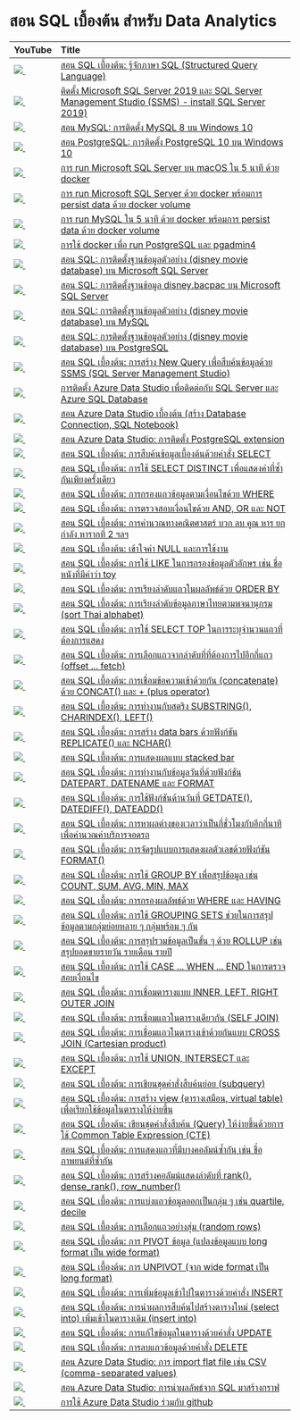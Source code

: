 # สอน SQL เบื้องต้น สำหรับ Data Analytics
| YouTube                                                                                                     | Title                                                                                                                                        |
|:------------------------------------------------------------------------------------------------------------|:---------------------------------------------------------------------------------------------------------------------------------------------|
| <a href=https://youtu.be/e-FXVKvYDak><img src=https://i.ytimg.com/vi/e-FXVKvYDak/mqdefault.jpg />&nbsp;</a> | <a href="https://youtu.be/e-FXVKvYDak">สอน SQL เบื้องต้น: รู้จักภาษา SQL (Structured Query Language)</a>                                           |
| <a href=https://youtu.be/kh3MfhTiyQk><img src=https://i.ytimg.com/vi/kh3MfhTiyQk/mqdefault.jpg />&nbsp;</a> | <a href="https://youtu.be/kh3MfhTiyQk">ติดตั้ง Microsoft SQL Server 2019 และ SQL Server Management Studio (SSMS) - install SQL Server 2019)</a> |
| <a href=https://youtu.be/dlokNelR6QQ><img src=https://i.ytimg.com/vi/dlokNelR6QQ/mqdefault.jpg />&nbsp;</a> | <a href="https://youtu.be/dlokNelR6QQ">สอน MySQL: การติดตั้ง MySQL 8 บน Windows 10</a>                                                          |
| <a href=https://youtu.be/xDevvv2wfqY><img src=https://i.ytimg.com/vi/xDevvv2wfqY/mqdefault.jpg />&nbsp;</a> | <a href="https://youtu.be/xDevvv2wfqY">สอน PostgreSQL: การติดตั้ง PostgreSQL 10 บน Windows 10</a>                                               |
| <a href=https://youtu.be/Jb93Z-D0sNA><img src=https://i.ytimg.com/vi/Jb93Z-D0sNA/mqdefault.jpg />&nbsp;</a> | <a href="https://youtu.be/Jb93Z-D0sNA">การ run Microsoft SQL Server บน macOS ใน 5 นาที ด้วย docker</a>                                         |
| <a href=https://youtu.be/05rk5TVpaGw><img src=https://i.ytimg.com/vi/05rk5TVpaGw/mqdefault.jpg />&nbsp;</a> | <a href="https://youtu.be/05rk5TVpaGw">การ run Microsoft SQL Server ด้วย docker พร้อมการ persist data ด้วย docker volume</a>                    |
| <a href=https://youtu.be/UCMLoo-eD2o><img src=https://i.ytimg.com/vi/UCMLoo-eD2o/mqdefault.jpg />&nbsp;</a> | <a href="https://youtu.be/UCMLoo-eD2o">การ run MySQL ใน 5 นาที ด้วย docker พร้อมการ persist data ด้วย docker volume</a>                          |
| <a href=https://youtu.be/D79gYuUuEWo><img src=https://i.ytimg.com/vi/D79gYuUuEWo/mqdefault.jpg />&nbsp;</a> | <a href="https://youtu.be/D79gYuUuEWo">การใช้ docker เพื่อ run PostgreSQL และ pgadmin4</a>                                                      |
| <a href=https://youtu.be/aIlW0i-t2hM><img src=https://i.ytimg.com/vi/aIlW0i-t2hM/mqdefault.jpg />&nbsp;</a> | <a href="https://youtu.be/aIlW0i-t2hM">สอน SQL: การติดตั้งฐานข้อมูลตัวอย่าง (disney movie database) บน Microsoft SQL Server</a>                     |
| <a href=https://youtu.be/ehRthY7uPDg><img src=https://i.ytimg.com/vi/ehRthY7uPDg/mqdefault.jpg />&nbsp;</a> | <a href="https://youtu.be/ehRthY7uPDg">สอน SQL: การติดตั้งฐานข้อมูล disney.bacpac บน Microsoft SQL Server</a>                                     |
| <a href=https://youtu.be/qXdKcltAiLg><img src=https://i.ytimg.com/vi/qXdKcltAiLg/mqdefault.jpg />&nbsp;</a> | <a href="https://youtu.be/qXdKcltAiLg">สอน SQL: การติดตั้งฐานข้อมูลตัวอย่าง (disney movie database) บน MySQL</a>                                    |
| <a href=https://youtu.be/o-ng8EW8K10><img src=https://i.ytimg.com/vi/o-ng8EW8K10/mqdefault.jpg />&nbsp;</a> | <a href="https://youtu.be/o-ng8EW8K10">สอน SQL: การติดตั้งฐานข้อมูลตัวอย่าง (disney movie database) บน PostgreSQL</a>                               |
| <a href=https://youtu.be/e71f-GLNEJ0><img src=https://i.ytimg.com/vi/e71f-GLNEJ0/mqdefault.jpg />&nbsp;</a> | <a href="https://youtu.be/e71f-GLNEJ0">สอน SQL เบื้องต้น: การสร้าง New Query เพื่อสืบค้นข้อมูลด้วย SSMS (SQL Server Management Studio)</a>              |
| <a href=https://youtu.be/gQ-ElT0CNAs><img src=https://i.ytimg.com/vi/gQ-ElT0CNAs/mqdefault.jpg />&nbsp;</a> | <a href="https://youtu.be/gQ-ElT0CNAs">การติดตั้ง Azure Data Studio เพื่อติดต่อกับ SQL Server และ Azure SQL Database</a>                             |
| <a href=https://youtu.be/mneNUH1HlV4><img src=https://i.ytimg.com/vi/mneNUH1HlV4/mqdefault.jpg />&nbsp;</a> | <a href="https://youtu.be/mneNUH1HlV4">สอน Azure Data Studio เบื้องต้น (สร้าง Database Connection, SQL Notebook)</a>                             |
| <a href=https://youtu.be/Z_VbAq5dU88><img src=https://i.ytimg.com/vi/Z_VbAq5dU88/mqdefault.jpg />&nbsp;</a> | <a href="https://youtu.be/Z_VbAq5dU88">สอน Azure Data Studio: การติดตั้ง PostgreSQL extension</a>                                               |
| <a href=https://youtu.be/5utv73Gmi0c><img src=https://i.ytimg.com/vi/5utv73Gmi0c/mqdefault.jpg />&nbsp;</a> | <a href="https://youtu.be/5utv73Gmi0c">สอน SQL เบื้องต้น: การสืบค้นข้อมูลเบื้องต้นด้วยคำสั่ง SELECT</a>                                                   |
| <a href=https://youtu.be/CpR9U9s0ktc><img src=https://i.ytimg.com/vi/CpR9U9s0ktc/mqdefault.jpg />&nbsp;</a> | <a href="https://youtu.be/CpR9U9s0ktc">สอน SQL เบื้องต้น: การใช้ SELECT DISTINCT เพื่อแสดงค่าที่ซ้ำกันเพียงครั้งเดียว</a>                                   |
| <a href=https://youtu.be/NRmYcHDUS0M><img src=https://i.ytimg.com/vi/NRmYcHDUS0M/mqdefault.jpg />&nbsp;</a> | <a href="https://youtu.be/NRmYcHDUS0M">สอน SQL เบื้องต้น: การกรองแถวข้อมูลตามเงื่อนไขด้วย WHERE</a>                                                  |
| <a href=https://youtu.be/c6PC-ET8P0U><img src=https://i.ytimg.com/vi/c6PC-ET8P0U/mqdefault.jpg />&nbsp;</a> | <a href="https://youtu.be/c6PC-ET8P0U">สอน SQL เบื้องต้น: การตรวจสอบเงื่อนไขด้วย AND, OR และ NOT</a>                                               |
| <a href=https://youtu.be/I3I04ZXSLb8><img src=https://i.ytimg.com/vi/I3I04ZXSLb8/mqdefault.jpg />&nbsp;</a> | <a href="https://youtu.be/I3I04ZXSLb8">สอน SQL เบื้องต้น: การคำนวณทางคณิตศาสตร์ บวก ลบ คูณ หาร ยกกำลัง หารากที่ 2 ฯลฯ</a>                             |
| <a href=https://youtu.be/Q8ggugmmOtM><img src=https://i.ytimg.com/vi/Q8ggugmmOtM/mqdefault.jpg />&nbsp;</a> | <a href="https://youtu.be/Q8ggugmmOtM">สอน SQL เบื้องต้น: เข้าใจค่า NULL และการใช้งาน</a>                                                          |
| <a href=https://youtu.be/ISiJA_g9i5I><img src=https://i.ytimg.com/vi/ISiJA_g9i5I/mqdefault.jpg />&nbsp;</a> | <a href="https://youtu.be/ISiJA_g9i5I">สอน SQL เบื้องต้น: การใช้ LIKE ในการกรองข้อมูลตัวอักษร เช่น ชื่อหนังที่มีคำว่า toy</a>                                |
| <a href=https://youtu.be/q8D0K4g1aHA><img src=https://i.ytimg.com/vi/q8D0K4g1aHA/mqdefault.jpg />&nbsp;</a> | <a href="https://youtu.be/q8D0K4g1aHA">สอน SQL เบื้องต้น: การเรียงลำดับแถวในผลลัพธ์ด้วย ORDER BY</a>                                                 |
| <a href=https://youtu.be/_MQngImv06c><img src=https://i.ytimg.com/vi/_MQngImv06c/mqdefault.jpg />&nbsp;</a> | <a href="https://youtu.be/_MQngImv06c">สอน SQL เบื้องต้น: การเรียงลำดับข้อมูลภาษาไทยตามพจนานุกรม (sort Thai alphabet)</a>                            |
| <a href=https://youtu.be/NSzMkkbFP5s><img src=https://i.ytimg.com/vi/NSzMkkbFP5s/mqdefault.jpg />&nbsp;</a> | <a href="https://youtu.be/NSzMkkbFP5s">สอน SQL เบื้องต้น: การใช้ SELECT TOP ในการระบุจำนวนแถวที่ต้องการแสดง</a>                                      |
| <a href=https://youtu.be/F1g0-N9qYUU><img src=https://i.ytimg.com/vi/F1g0-N9qYUU/mqdefault.jpg />&nbsp;</a> | <a href="https://youtu.be/F1g0-N9qYUU">สอน SQL เบื้องต้น: การเลือกแถวจากลำดับที่ที่ต้องการไปอีกกี่แถว (offset ... fetch)</a>                              |
| <a href=https://youtu.be/oYeRMxmnUf8><img src=https://i.ytimg.com/vi/oYeRMxmnUf8/mqdefault.jpg />&nbsp;</a> | <a href="https://youtu.be/oYeRMxmnUf8">สอน SQL เบื้องต้น: การเชื่อมข้อความเข้าด้วยกัน (concatenate) ด้วย CONCAT() และ + (plus operator)</a>            |
| <a href=https://youtu.be/nFCqMax9VKA><img src=https://i.ytimg.com/vi/nFCqMax9VKA/mqdefault.jpg />&nbsp;</a> | <a href="https://youtu.be/nFCqMax9VKA">สอน SQL เบื้องต้น: การทำงานกับสตริง SUBSTRING(), CHARINDEX(), LEFT()</a>                                   |
| <a href=https://youtu.be/o8fBtNO25d4><img src=https://i.ytimg.com/vi/o8fBtNO25d4/mqdefault.jpg />&nbsp;</a> | <a href="https://youtu.be/o8fBtNO25d4">สอน SQL เบื้องต้น: การสร้าง data bars ด้วยฟังก์ชัน REPLICATE() และ NCHAR()</a>                                |
| <a href=https://youtu.be/OgFFTvsxvJk><img src=https://i.ytimg.com/vi/OgFFTvsxvJk/mqdefault.jpg />&nbsp;</a> | <a href="https://youtu.be/OgFFTvsxvJk">สอน SQL เบื้องต้น: การแสดงผลแบบ stacked bar</a>                                                          |
| <a href=https://youtu.be/EzaziQffXPk><img src=https://i.ytimg.com/vi/EzaziQffXPk/mqdefault.jpg />&nbsp;</a> | <a href="https://youtu.be/EzaziQffXPk">สอน SQL เบื้องต้น: การทำงานกับข้อมูลวันที่ด้วยฟังก์ชัน DATEPART, DATENAME และ FORMAT</a>                           |
| <a href=https://youtu.be/duFSaKsJ2wY><img src=https://i.ytimg.com/vi/duFSaKsJ2wY/mqdefault.jpg />&nbsp;</a> | <a href="https://youtu.be/duFSaKsJ2wY">สอน SQL เบื้องต้น: การใช้ฟังก์ชันด้านวันที่ GETDATE(), DATEDIFF(), DATEADD()</a>                                 |
| <a href=https://youtu.be/e50Xts7VBsY><img src=https://i.ytimg.com/vi/e50Xts7VBsY/mqdefault.jpg />&nbsp;</a> | <a href="https://youtu.be/e50Xts7VBsY">สอน SQL เบื้องต้น: การหาผลต่างของเวลาว่าเป็นกี่ชั่วโมงกับอีกกี่นาทีเพื่อคำนวณค่าบริการจอดรถ</a>                          |
| <a href=https://youtu.be/krlm3ITPfG4><img src=https://i.ytimg.com/vi/krlm3ITPfG4/mqdefault.jpg />&nbsp;</a> | <a href="https://youtu.be/krlm3ITPfG4">สอน SQL เบื้องต้น: การจัดรูปแบบการแสดงผลตัวเลขด้วยฟังก์ชัน FORMAT()</a>                                         |
| <a href=https://youtu.be/wI9TV6Vcr64><img src=https://i.ytimg.com/vi/wI9TV6Vcr64/mqdefault.jpg />&nbsp;</a> | <a href="https://youtu.be/wI9TV6Vcr64">สอน SQL เบื้องต้น: การใช้ GROUP BY เพื่อสรุปข้อมูล เช่น COUNT, SUM, AVG, MIN, MAX</a>                           |
| <a href=https://youtu.be/2w54NthhBbQ><img src=https://i.ytimg.com/vi/2w54NthhBbQ/mqdefault.jpg />&nbsp;</a> | <a href="https://youtu.be/2w54NthhBbQ">สอน SQL เบื้องต้น: การกรองผลลัพธ์ด้วย WHERE และ HAVING</a>                                                  |
| <a href=https://youtu.be/Rkzc7cOE7gE><img src=https://i.ytimg.com/vi/Rkzc7cOE7gE/mqdefault.jpg />&nbsp;</a> | <a href="https://youtu.be/Rkzc7cOE7gE">สอน SQL เบื้องต้น: การใช้ GROUPING SETS ช่วยในการสรุปข้อมูลตามกลุ่มย่อยหลาย ๆ กลุ่มพร้อม ๆ กัน</a>                   |
| <a href=https://youtu.be/z9_kTtzs69Y><img src=https://i.ytimg.com/vi/z9_kTtzs69Y/mqdefault.jpg />&nbsp;</a> | <a href="https://youtu.be/z9_kTtzs69Y">สอน SQL เบื้องต้น: การสรุปรวมข้อมูลเป็นขั้น ๆ ด้วย ROLLUP เช่น  สรุปยอดขายรายวัน รายเดือน รายปี</a>                  |
| <a href=https://youtu.be/qZR-yqOduJo><img src=https://i.ytimg.com/vi/qZR-yqOduJo/mqdefault.jpg />&nbsp;</a> | <a href="https://youtu.be/qZR-yqOduJo">สอน SQL เบื้องต้น: การใช้ CASE ... WHEN ... END  ในการตรวจสอบเงื่อนไข</a>                                   |
| <a href=https://youtu.be/zlhDiNRxLxM><img src=https://i.ytimg.com/vi/zlhDiNRxLxM/mqdefault.jpg />&nbsp;</a> | <a href="https://youtu.be/zlhDiNRxLxM">สอน SQL เบื้องต้น: การเชื่อมตารางแบบ INNER, LEFT, RIGHT OUTER JOIN</a>                                     |
| <a href=https://youtu.be/240J0lqF8b4><img src=https://i.ytimg.com/vi/240J0lqF8b4/mqdefault.jpg />&nbsp;</a> | <a href="https://youtu.be/240J0lqF8b4">สอน SQL เบื้องต้น: การเชื่อมแถวในตารางเดียวกัน (SELF JOIN)</a>                                               |
| <a href=https://youtu.be/WtR6anKTaV0><img src=https://i.ytimg.com/vi/WtR6anKTaV0/mqdefault.jpg />&nbsp;</a> | <a href="https://youtu.be/WtR6anKTaV0">สอน SQL เบื้องต้น: การเชื่อมแถวในตารางเข้าด้วยกันแบบ CROSS JOIN (Cartesian product)</a>                       |
| <a href=https://youtu.be/osHa0KWobLU><img src=https://i.ytimg.com/vi/osHa0KWobLU/mqdefault.jpg />&nbsp;</a> | <a href="https://youtu.be/osHa0KWobLU">สอน SQL เบื้องต้น: การใช้ UNION, INTERSECT และ EXCEPT</a>                                                 |
| <a href=https://youtu.be/Q0rBOyax2eY><img src=https://i.ytimg.com/vi/Q0rBOyax2eY/mqdefault.jpg />&nbsp;</a> | <a href="https://youtu.be/Q0rBOyax2eY">สอน SQL เบื้องต้น: การเขียนชุดคำสั่งสืบค้นย่อย (subquery)</a>                                                   |
| <a href=https://youtu.be/_tocAYU6jl0><img src=https://i.ytimg.com/vi/_tocAYU6jl0/mqdefault.jpg />&nbsp;</a> | <a href="https://youtu.be/_tocAYU6jl0">สอน SQL เบื้องต้น: การสร้าง view (ตารางเสมือน, virtual table) เพื่อเรียกใช้ข้อมูลในตารางให้ง่ายขึ้น</a>              |
| <a href=https://youtu.be/7_SrPiSLIkw><img src=https://i.ytimg.com/vi/7_SrPiSLIkw/mqdefault.jpg />&nbsp;</a> | <a href="https://youtu.be/7_SrPiSLIkw">สอน SQL เบื้องต้น: เขียนชุดคำสั่งสืบค้น (Query) ให้ง่ายขึ้นด้วยการใช้ Common Table Expression (CTE)</a>              |
| <a href=https://youtu.be/0_rxTRfHMPU><img src=https://i.ytimg.com/vi/0_rxTRfHMPU/mqdefault.jpg />&nbsp;</a> | <a href="https://youtu.be/0_rxTRfHMPU">สอน SQL เบื้องต้น: การแสดงแถวที่มีบางคอลัมน์ซ้ำกัน เช่น ชื่อภาพยนต์ที่ซ้ำกัน</a>                                        |
| <a href=https://youtu.be/sdxfVjvmyEs><img src=https://i.ytimg.com/vi/sdxfVjvmyEs/mqdefault.jpg />&nbsp;</a> | <a href="https://youtu.be/sdxfVjvmyEs">สอน SQL เบื้องต้น: การสร้างคอลัมน์แสดงลำดับที่ rank(), dense_rank(), row_number()</a>                          |
| <a href=https://youtu.be/Flz4sLC4dbM><img src=https://i.ytimg.com/vi/Flz4sLC4dbM/mqdefault.jpg />&nbsp;</a> | <a href="https://youtu.be/Flz4sLC4dbM">สอน SQL เบื้องต้น: การแบ่งแถวข้อมูลออกเป็นกลุ่ม ๆ เช่น quartile, decile</a>                                     |
| <a href=https://youtu.be/LfkDrQrlFxQ><img src=https://i.ytimg.com/vi/LfkDrQrlFxQ/mqdefault.jpg />&nbsp;</a> | <a href="https://youtu.be/LfkDrQrlFxQ">สอน SQL เบื้องต้น: การเลือกแถวอย่างสุ่ม (random rows)</a>                                                    |
| <a href=https://youtu.be/RIm6_JAH-GQ><img src=https://i.ytimg.com/vi/RIm6_JAH-GQ/mqdefault.jpg />&nbsp;</a> | <a href="https://youtu.be/RIm6_JAH-GQ">สอน SQL เบื้องต้น: การ PIVOT ข้อมูล (แปลงข้อมูลแบบ long format เป็น wide format)</a>                          |
| <a href=https://youtu.be/fKwLWZQKH50><img src=https://i.ytimg.com/vi/fKwLWZQKH50/mqdefault.jpg />&nbsp;</a> | <a href="https://youtu.be/fKwLWZQKH50">สอน SQL เบื้องต้น: การ UNPIVOT (จาก wide format เป็น long format)</a>                                     |
| <a href=https://youtu.be/BAP7CUEAUIo><img src=https://i.ytimg.com/vi/BAP7CUEAUIo/mqdefault.jpg />&nbsp;</a> | <a href="https://youtu.be/BAP7CUEAUIo">สอน SQL เบื้องต้น: การเพิ่มข้อมูลเข้าไปในตารางด้วยคำสั่ง INSERT</a>                                              |
| <a href=https://youtu.be/WS6Ff2qO6m0><img src=https://i.ytimg.com/vi/WS6Ff2qO6m0/mqdefault.jpg />&nbsp;</a> | <a href="https://youtu.be/WS6Ff2qO6m0">สอน SQL เบื้องต้น: การนำผลการสืบค้นไปสร้างตารางใหม่ (select into) เพิ่มเข้าในตารางเดิม (insert into)</a>         |
| <a href=https://youtu.be/5BjCnwZLZ40><img src=https://i.ytimg.com/vi/5BjCnwZLZ40/mqdefault.jpg />&nbsp;</a> | <a href="https://youtu.be/5BjCnwZLZ40">สอน SQL เบื้องต้น: การแก้ไขข้อมูลในตารางด้วยคำสั่ง UPDATE</a>                                                  |
| <a href=https://youtu.be/PBcKJFGmHZo><img src=https://i.ytimg.com/vi/PBcKJFGmHZo/mqdefault.jpg />&nbsp;</a> | <a href="https://youtu.be/PBcKJFGmHZo">สอน SQL เบื้องต้น: การลบแถวข้อมูลด้วยคำสั่ง DELETE</a>                                                        |
| <a href=https://youtu.be/MXSTFZKqk3s><img src=https://i.ytimg.com/vi/MXSTFZKqk3s/mqdefault.jpg />&nbsp;</a> | <a href="https://youtu.be/MXSTFZKqk3s">สอน Azure Data Studio: การ import flat file เช่น CSV (comma-separated values)</a>                      |
| <a href=https://youtu.be/-ygtpwnx-UA><img src=https://i.ytimg.com/vi/-ygtpwnx-UA/mqdefault.jpg />&nbsp;</a> | <a href="https://youtu.be/-ygtpwnx-UA">สอน Azure Data Studio: การนำผลลัพธ์จาก SQL มาสร้างกราฟ</a>                                               |
| <a href=https://youtu.be/3FXNxF9uiiw><img src=https://i.ytimg.com/vi/3FXNxF9uiiw/mqdefault.jpg />&nbsp;</a> | <a href="https://youtu.be/3FXNxF9uiiw">การใช้ Azure Data Studio ร่วมกับ github</a>                                                              |
